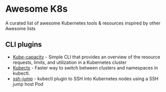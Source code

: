 # Awesome K8s

A curated list of awesome Kubernetes tools & resources inspired by other Awesome lists

CLI plugins
------------
* [Kube-capacity](https://github.com/robscott/kube-capacity/) - Simple CLI that provides an overview of the resource requests, limits, and utilization in a Kubernetes cluster
* [Kubectx](https://github.com/ahmetb/kubectx) - Faster way to switch between clusters and namespaces in kubectl.
* [ssh-jump](https://github.com/yokawasa/kubectl-plugin-ssh-jump) - kubectl plugin to SSH into Kubernetes nodes using a SSH jump host Pod
